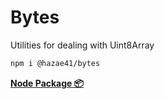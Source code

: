 # Bytes

Utilities for dealing with Uint8Array

```bash
npm i @hazae41/bytes
```

[**Node Package 📦**](https://www.npmjs.com/package/@hazae41/bytes)